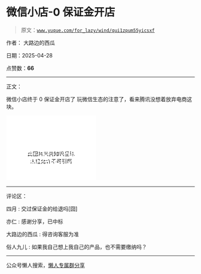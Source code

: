 # 微信小店-0 保证金开店

> 原文：[`www.yuque.com/for_lazy/wind/qui1zpum55yicsxf`](https://www.yuque.com/for_lazy/wind/qui1zpum55yicsxf)

作者： 大路边的西瓜

日期：2025-04-28

点赞数：**66**

* * *

正文：

微信小店终于 0 保证金开店了 玩微信生态的注意了，看来腾讯没想着放弃电商这块。

![](img/8b89f768fe2598c5fc66f52d19832566.png "None")

* * *

评论区：

四月 : 交过保证金的给退吗[囧]

亦仁 : 感谢分享，已中标

大路边的西瓜 : 得咨询客服为准

俗人九儿 : 如果我自己想上我自己的产品，也不需要缴纳吗？

* * *

公众号懒人搜索，[懒人专属群分享](https://lazybook.fun/#/blog/group)